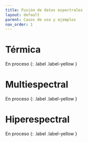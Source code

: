 ```yaml
---
title: Fusión de datos espectrales
layout: default
parent: Casos de uso y ejemplos
nav_order: 1
---
```


# Térmica
En proceso
{: .label .label-yellow }

# Multiespectral
En proceso
{: .label .label-yellow }

# Hiperespectral
En proceso
{: .label .label-yellow }
